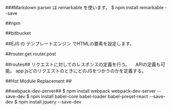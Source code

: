 ###Markdown parser は remarkable を使います。
$ npm install remarkable --save



##npm

##bitbucket

##EJS の テンプレートエンジン でHTMLの要素を設定します。


##router.get router.post


##routes##
リクエストに対してのレスポンスの定義を行う。
　APIの定義も可能。
app.jsどのリクエストのときにどのJSをつかうのかを定義する。


##Hot Module Replacement ##

##webpack-dev-server##
$ npm install webpack webpack-dev-server --save-dev
$ npm install babel-core babel-loader babel-preset-react --save-dev
$ npm install jquery --save-dev
